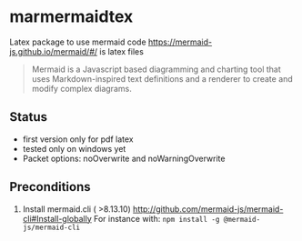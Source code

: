 # marmermaidtex
Latex package to use mermaid code https://mermaid-js.github.io/mermaid/#/ is latex files

> Mermaid is a Javascript based diagramming and charting tool that uses Markdown-inspired text definitions and a renderer to create and modify complex diagrams.


## Status ##
- first version only for pdf latex 
- tested only on windows yet
- Packet options: noOverwrite and noWarningOverwrite

## Preconditions ##
1. Install mermaid.cli ( >8.13.10) http://github.com/mermaid-js/mermaid-cli#Install-globally
For instance with: ```npm install -g @mermaid-js/mermaid-cli```  



